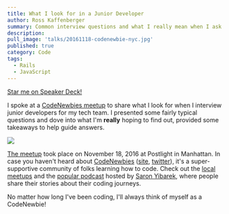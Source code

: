 ```yaml
---
title: What I look for in a Junior Developer
author: Ross Kaffenberger
summary: Common interview questions and what I really mean when I ask
description:
pull_image: 'talks/20161118-codenewbie-nyc.jpg'
published: true
category: Code
tags:
  - Rails
  - JavaScript
---
```


<script async class="speakerdeck-embed" data-id="ebf3c2650a90416e8ad1e22d739424bc" data-ratio="1.33333333333333" src="//speakerdeck.com/assets/embed.js"></script>

[Star me on Speaker Deck!](https://speakerdeck.com/rossta/what-i-look-for-in-a-junior-developer)

I spoke at a [CodeNewbies meetup](https://www.meetup.com/CodeNewbie-DC/events/235022354/) to share what I
look for when I interview junior developers for my tech team. I
presented some fairly typical questions and dove into what I'm **really** hoping to find out, provided some takeaways to help guide answers.

![](talks/20161118-codenewbie-nyc.jpg)

[The meetup](https://www.meetup.com/CodeNewbie-DC/events/235022354/) took place on November 18, 2016 at Postlight in Manhattan. In case you haven't heard about [CodeNewbies](http://www.codenewbie.org/) ([site](http://www.codenewbie.org), [twitter](https://twitter.com/CodeNewbies)), it's a super-supportive community of folks learning how to code. Check out the [local meetups](http://www.codenewbie.org/meetup-events) and the [popular podcast](http://www.codenewbie.org/podcast) hosted by [Saron Yibarek](https://twitter.com/saronyitbarek), where people share their stories about their coding journeys.

No matter how long I've been coding, I'll always think of myself as a
CodeNewbie!
